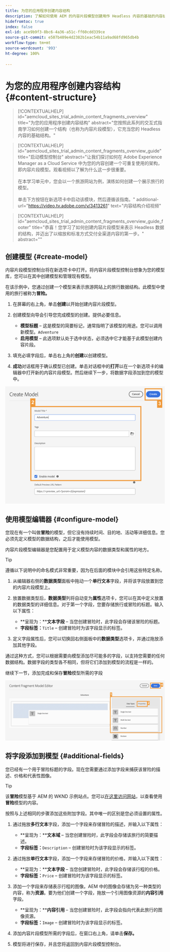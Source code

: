 ```yaml
---
title: 为您的应用程序创建内容结构
description: 了解如何使用 AEM 的内容片段模型创建用作 Headless 内容的基础的内容结构。
hidefromtoc: true
index: false
exl-id: ace9b9f3-8bc6-4a36-a51c-ff60cdd339ce
source-git-commit: e507b409e4d2382b1eac54b11a9ad68fd965db4b
workflow-type: tm+mt
source-wordcount: '993'
ht-degree: 100%

---
```



# 为您的应用程序创建内容结构 {#content-structure}

>[!CONTEXTUALHELP]
>id="aemcloud_sites_trial_admin_content_fragments_overview"
>title="为您的应用程序创建内容结构"
>abstract="您按照此系列的交互式指南学习如何创建一个结构（也称为内容片段模型），它充当您的 Headless 内容的基础结构。"

>[!CONTEXTUALHELP]
>id="aemcloud_sites_trial_admin_content_fragments_overview_guide"
>title="启动模型控制台"
>abstract="让我们探讨如何在 Adobe Experience Manager as a Cloud Service 中为您的内容创建一个可重复使用的架构，即内容片段模型。观看视频以了解为什么这一步很重要。<br><br>在本学习单元中，您会以一个旅游网站为例，演练如何创建一个展示旅行的模型。<br><br>单击下方按钮在新选项卡中启动该模块，然后遵循该指南。"
>additional-url="https://video.tv.adobe.com/v/3413261" text="内容结构介绍视频"

>[!CONTEXTUALHELP]
>id="aemcloud_sites_trial_admin_content_fragments_overview_guide_footer"
>title="恭喜！您学习了如何创建内容片段模型来表示 Headless 数据的结构，并迈出了以缩放和标准方式交付全渠道内容的第一步。"
>abstract=""

## 创建模型 {#create-model}

内容片段模型控制台将在新选项卡中打开。将内容片段模型控制台想象为您的模型库，您可以在其中创建模型和管理现有模型。

在该示例中，您通过创建一个模型来表示旅游网站上的旅行数据结构。此模型中使用的旅行被称为&#x200B;**冒险。**

1. 在屏幕的右上角，单击&#x200B;**创建**&#x200B;以开始创建内容片段模型。

1. 创建模型向导会引导您完成模型的创建。提供必要信息。

   * **模型标题** – 这是模型的简要标记，通常指明了该模型的用途。您可以调用新模型。`Adventure`
   * **启用模型** – 此选项默认处于选中状态，必须选中它才能基于此模型创建内容片段。

1. 填充必填字段后，单击右上角的&#x200B;**创建**&#x200B;以创建模型。

1. **成功**&#x200B;对话框用于确认模型已创建。单击对话框中的&#x200B;**打开**&#x200B;以在一个新选项卡的编辑器中打开新的内容片段模型。然后继续下一步，将数据字段添加到您的模型中。

![创建内容片段模型的第二步和第三步](assets/do-not-localize/create-model.png)

## 使用模型编辑器 {#configure-model}

您现在有一个叫做&#x200B;**冒险**&#x200B;的模型，但它没有持续时间、目的地、活动等详细信息。您必须先定义模型的数据结构，之后才能使用模型。

内容片段模型编辑器是您配置用于定义模型内容的数据类型和属性的地方。

>[!TIP]
>
>遵循以下说明中的命名模式非常重要，因为在后面的模块中会引用这些特定名称。

1. 从编辑器右侧的&#x200B;**数据类型**&#x200B;面板中拖动一个&#x200B;**单行文本**&#x200B;字段，并将该字段放置到您的内容片段模型上。

1. 放置数据类型后，**数据类型**&#x200B;列将自动变为&#x200B;**属性**&#x200B;选项卡，您可以在其中定义放置的数据类型的详细信息。对于第一个字段，您要存储旅行或冒险的标题。输入以下属性：

   * **呈现为：****文本字段** – 当您创建冒险时，此字段会存储该冒险的标题。
   * **字段标签：**`Title` – 创建冒险时为该字段显示的标签。

1. 定义字段属性后，您可以切换回右侧面板中的&#x200B;**数据类型**&#x200B;选项卡，并通过拖放添加其他字段。

通过这种方式，您可以根据需要向模型添加尽可能多的字段，以支持您需要的任何数据结构。数据字段的类型各不相同，但将它们添加到模型的流程是一样的。

继续下一节，添加完成和保存&#x200B;**冒险**&#x200B;模型所需的字段

![向模型添加字段的第一步、第二步和第三步](assets/do-not-localize/define-model-fields.png)

## 将字段添加到模型 {#additional-fields}

您已经有一个用于冒险标题的字段。现在您需要通过添加字段来捕获该冒险的描述、价格和代表性图像。

>[!TIP]
>
>该&#x200B;**冒险**&#x200B;模型基于 AEM 的 WKND 示例站点。您可以[在这里访问网站](https://wknd.site/us/en/adventures/yosemite-backpacking.html)，以查看使用&#x200B;**冒险**&#x200B;模型的内容。

按照与上述相同的步骤添加这些附加字段。其中唯一的区别是您必须设置的属性。

1. 通过拖放&#x200B;**多行文本**&#x200B;字段，添加一个字段来存储冒险的描述，并输入以下属性：

   * **呈现为：****文本域** – 当您创建冒险时，此字段会存储该旅行的简要描述。
   * **字段标签：**`Description` – 创建冒险时为该字段显示的标签。

1. 通过拖放&#x200B;**单行文本**&#x200B;字段，添加一个字段来存储冒险的价格，并输入以下属性：

   * **呈现为：****文本字段** – 当您创建冒险时，此字段会存储该行程的价格。
   * **字段标签：**`Price` – 创建冒险时为该字段显示的标签。

1. 添加一个字段来存储表示行程的图像。AEM 中的图像会存储为另一种类型的内容，称为&#x200B;**资源**。要为他们创建一个字段，拖放一个引用图像资源的&#x200B;**内容引用**&#x200B;字段。

   * **呈现为：****内容引用** – 当您创建冒险时，此字段会指向代表此旅行的图像资源。
   * **字段标签：**`Image` – 创建冒险时为该字段显示的标签。

1. 添加内容片段模型所需的字段后，在窗口右上角，请单击&#x200B;**保存。**

1. 模型将进行保存，并且您将返回到内容片段模型控制台。
